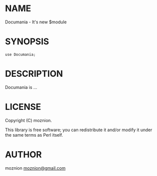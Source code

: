# NAME

Documania - It's new $module

# SYNOPSIS

    use Documania;

# DESCRIPTION

Documania is ...

# LICENSE

Copyright (C) moznion.

This library is free software; you can redistribute it and/or modify
it under the same terms as Perl itself.

# AUTHOR

moznion <moznion@gmail.com>
